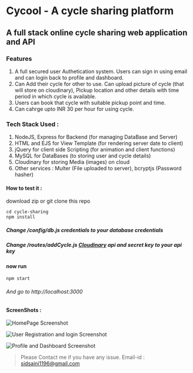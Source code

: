 # Cycool - A cycle sharing platform
## A full stack online cycle sharing web application and API

### Features
1. A full secured user Authetication system. Users can sign in using email and can login back to profile and dashboard.
2. Can Add their cycle for other to use. Can upload picture of cycle (that will store on cloudinary), Pickup location and other details with time period in which cycle is available.
3. Users can book that cycle with suitable pickup point and time.
4. Can cahrge upto INR 30 per hour for using cycle. 





### Tech Stack Used : 
1. NodeJS, Express for Backend (for managing DataBase and Server)
2. HTML and EJS for View Template (for rendering server date to client)
3. jQuery for client side Scripting (for animation and client functions)
4. MySQL for DataBases (to storing user and cycle details)
5. Cloudinary for storing Media (images) on cloud
6. Other services : Multer (File uploaded to server), bcryptjs (Password hasher)
 
 
 #### How to test it : 
 download zip or git clone this repo 
 ```console
cd cycle-sharing
npm install 
```
##### Change /config/db.js credentials to your database credentials
##### Change /routes/addCycle.js [Cloudinary](https://cloudinary.com/console) api and secret key to your api key
#### now run

 ```console
npm start
```

###### And go to http://localhost:3000

#### ScreenShots :

![HomePage Screenshot](https://github.com/rohitsaini1196/cycle-sharing/blob/master/screenshots/s1.png)


![User Registration and login Screenshot](https://github.com/rohitsaini1196/cycle-sharing/blob/master/screenshots/s2.png)

![Profile and Dashboard Screenshot](https://github.com/rohitsaini1196/cycle-sharing/blob/master/screenshots/s3.png)

> Please Contact me if you have any issue. Email-id : sidsaini1196@gmail.com
